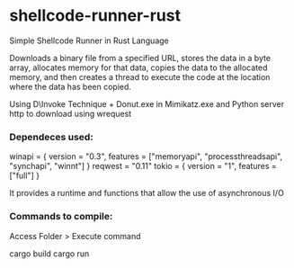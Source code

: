 # shellcode-runner-rust

Simple Shellcode Runner in Rust Language

Downloads a binary file from a specified URL, stores the data in a byte array, allocates memory for that data, copies the data to the allocated memory, and then creates a thread to execute the code at the location where the data has been copied.

Using D\Invoke Technique + Donut.exe in Mimikatz.exe and Python server http to download using wrequest

### Dependeces used:

winapi = { version = "0.3", features = ["memoryapi", "processthreadsapi", "synchapi", "winnt"] }
reqwest = "0.11"
tokio = { version = "1", features = ["full"] }

It provides a runtime and functions that allow the use of asynchronous I/O

### Commands to compile:

Access Folder > Execute command 

cargo build
cargo run 
